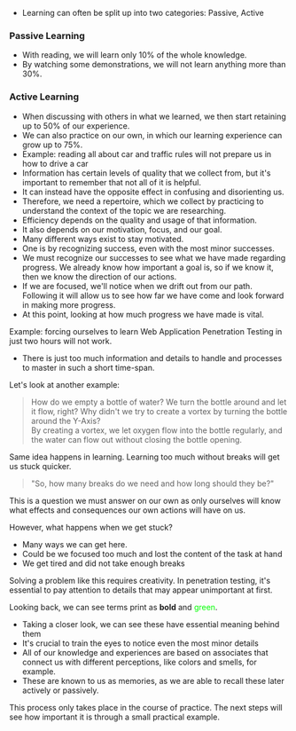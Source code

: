 - Learning can often be split up into two categories: Passive, Active

### Passive Learning
- With reading, we will learn only 10% of the whole knowledge.
- By watching some demonstrations, we will not learn anything more than 30%.

### Active Learning
- When discussing with others in what we learned, we then start retaining up to 50% of our experience.
- We can also practice on our own, in which our learning experience can grow up to 75%.
- Example: reading all about car and traffic rules will not prepare us in how to drive a car
- Information has certain levels of quality that we collect from, but it's important to remember that not all of it is helpful.
- It can instead have the opposite effect in confusing and disorienting us.
- Therefore, we need a repertoire, which we collect by practicing to understand the context of the topic we are researching.
- Efficiency depends on the quality and usage of that information.
- It also depends on our motivation, focus, and our goal.
- Many different ways exist to stay motivated.
- One is by recognizing success, even with the most minor successes. 
- We must recognize our successes to see what we have made regarding progress. We already know how important a goal is, so if we know it, then we know the direction of our actions.
- If we are focused, we'll notice when we drift out from our path. Following it will allow us to see how far we have come and look forward in making more progress.
- At this point, looking at how much progress we have made is vital.


Example: forcing ourselves to learn Web Application Penetration Testing in just two hours will not work. 
- There is just too much information and details to handle and processes to master in such a short time-span.

Let's look at another example:

>How do we empty a bottle of water? We turn the bottle around and let it flow, right?
  Why didn't we try to create a vortex by turning the bottle around the Y-Axis?  
  By creating a vortex, we let oxygen flow into the bottle regularly, and the water can flow out without closing the bottle opening.

Same idea happens in learning. Learning too much without breaks will get us stuck quicker.

> "So, how many breaks do we need and how long should they be?"

This is a question we must answer on our own as only ourselves will know what effects and consequences our own actions will have on us.

However, what happens when we get stuck?
- Many ways we can get here.
- Could be we focused too much and lost the content of the task at hand
- We get tired and did not take enough breaks

Solving a problem like this requires creativity. In penetration testing, it's essential to pay attention to details that may appear unimportant at first. 

Looking back, we can see terms print as **bold** and <span style="color:rgb(0, 255, 0)">green</span>.
- Taking a closer look, we can see these have essential meaning behind them
- It's crucial to train the eyes to notice even the most minor details
- All of our knowledge and experiences are based on associates that connect us with different perceptions, like colors and smells, for example.
- These are known to us as memories, as we are able to recall these later actively or passively.

This process only takes place in the course of practice. The next steps will see how important it is through a small practical example.